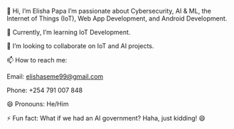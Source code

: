 👋 Hi, I’m Elisha  Papa
 I’m passionate about Cybersecurity, AI & ML, the Internet of Things (IoT), Web App Development, and Android Development.

🌱 Currently, I’m learning IoT Development.

💞️ I’m looking to collaborate on IoT and AI projects.

📫 How to reach me:

Email: elishaseme99@gmail.com

Phone: +254 791 007 848

😄 Pronouns: He/Him

⚡ Fun fact: What if we had an AI government? Haha, just kidding! 😄

<!--- Elisha-Seme/Elisha-Seme is a ✨ special ✨ repository because its `README.md` (this file) appears on your GitHub profile. You can click the Preview link to check out your changes. --->
